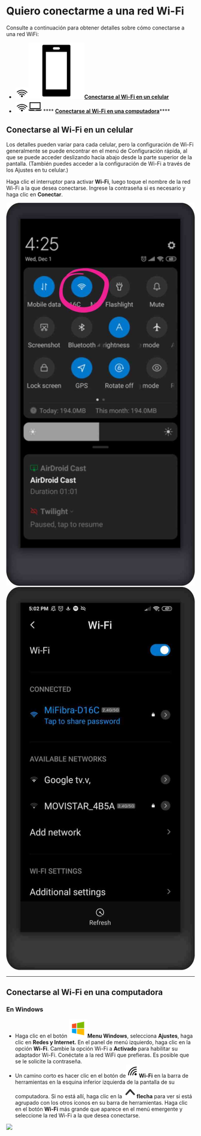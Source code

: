 # Quiero conectarme a una red Wi-Fi

Consulte a continuación para obtener detalles sobre cómo conectarse a una red WiFi:

* <img src="../../../.gitbook/assets/wifi-icon-01.png" alt="" data-size="line"><img src="../../../.gitbook/assets/image (9).png" alt="" data-size="line">****[**Conectarse al Wi-Fi en un celular**](connecting-to-wi-fi.md#conectarse-al-wi-fi-en-un-celular)****
* <img src="../../../.gitbook/assets/wifi-icon-01.png" alt="" data-size="line"><img src="../../../.gitbook/assets/laptop-icon.png" alt="" data-size="line"> **** [**Conectarse al Wi-Fi en una computadora**](connecting-to-wi-fi.md#conectarse-al-wi-fi-en-una-computadora)****

## Conectarse al Wi-Fi en un celular

Los detalles pueden variar para cada celular, pero la configuración de Wi-Fi generalmente se puede encontrar en el menú de Configuración rápida, al que se puede acceder deslizando hacia abajo desde la parte superior de la pantalla. (También puedes acceder a la configuración de Wi-Fi a través de los Ajustes en tu celular.)&#x20;

Haga clic el interruptor para activar **Wi-Fi**, luego toque el nombre de la red Wi-Fi a la que desea conectarse. Ingrese la contraseña si es necesario y haga clic en **Conectar**.

![](<../../../.gitbook/assets/WiFi phone activate.jpg>) ![](<../../../.gitbook/assets/Available wifi networks (1).jpg>)

***

## **Conectarse al Wi-Fi en una computadora**

### En Windows

* Haga clic en el botón <img src="../../../.gitbook/assets/Windows-logo.png" alt="" data-size="line">**Menu Windows**, selecciona **Ajustes**, haga clic en **Redes y Internet.** En el panel de menú izquierdo, haga clic en la opción **Wi-Fi**. Cambie la opción Wi-Fi a **Activado** para habilitar su adaptador Wi-Fi. Conéctate a la red WiFi que prefieras. Es posible que se le solicite la contraseña.&#x20;
* Un camino corto es hacer clic en el botón de![](../../../.gitbook/assets/Computer-no-internet-icon.png)**Wi-Fi** en la barra de herramientas en la esquina inferior izquierda de la pantalla de su computadora. Si no está allí, haga clic en la <img src="../../../.gitbook/assets/icon-up-01.png" alt="" data-size="line">**flecha** para ver si está agrupado con los otros íconos en su barra de herramientas. Haga clic en el botón **Wi-Fi** más grande que aparece en el menú emergente y seleccione la red Wi-Fi a la que desea conectarse.

![](https://lh4.googleusercontent.com/9OQVtGYGQsHqx5Zj-qGwaZ9DgR3P5V3VJ99mJHCUCgWi9CgC-pwjRvP2tB9kkF\_xH0SzZvY\_ZGtWpCVJ3cjTFBhXcXqNVinl6tJoIdh6NklvNcWnpcBUPlx8ZGukgw)

